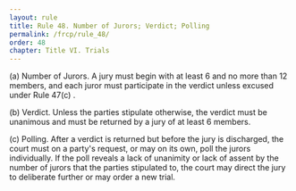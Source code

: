 ```yaml
---
layout: rule
title: Rule 48. Number of Jurors; Verdict; Polling
permalink: /frcp/rule_48/
order: 48
chapter: Title VI. Trials
---
```


(a) Number of Jurors. A jury must begin with at least 6 and no more than 12 members, and each juror must participate in the verdict unless excused under Rule 47(c) .


(b) Verdict. Unless the parties stipulate otherwise, the verdict must be unanimous and must be returned by a jury of at least 6 members.


(c) Polling. After a verdict is returned but before the jury is discharged, the court must on a party's request, or may on its own, poll the jurors individually. If the poll reveals a lack of unanimity or lack of assent by the number of jurors that the parties stipulated to, the court may direct the jury to deliberate further or may order a new trial.
